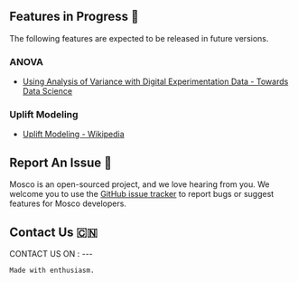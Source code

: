 ## Features in Progress 💪

The following features are expected to be released in future versions. 

### ANOVA 

- [Using Analysis of Variance with Digital Experimentation Data - Towards Data Science](https://towardsdatascience.com/using-analysis-of-variance-with-experimentation-data-40142980d5d8)

### Uplift Modeling

- [Uplift Modeling - Wikipedia](https://en.wikipedia.org/wiki/Uplift_modelling#Application_to_A/B_and_multivariate_testing)

## Report An Issue 📝

Mosco is an open-sourced project, and we love hearing from you. We welcome you to use the [GitHub issue tracker](https://github.com/luxin-tian/mosco_ab_test/issues) to report bugs or suggest features for Mosco developers. 

## Contact Us 🇨🇳

CONTACT US ON : ---

```
Made with enthusiasm. 
```